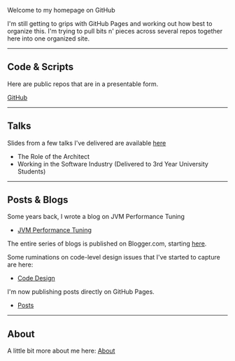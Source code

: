 
Welcome to my homepage on GitHub

I'm still getting to grips with GitHub Pages and working out how best to organize this. I'm trying to pull bits n' pieces across several repos together here into one organized site.

*** 

## Code & Scripts
Here are public repos that are in a presentable form.

[GitHub](https://github.com/donnachaforde)

***

## Talks
Slides from a few talks I've delivered are available [here](talks/README.md)

* The Role of the Architect
* Working in the Software Industry (Delivered to 3rd Year University Students)



***
## Posts & Blogs

Some years back, I wrote a blog on JVM Performance Tuning

* [JVM Performance Tuning](blogs/jvm-performance-tuning/README.md) 

The entire series of blogs is published on Blogger.com, starting [here](https://donnachaforde.blogspot.com/2015/09/jvm-performance-tuning-part-i-jvm.html).


Some ruminations on code-level design issues that I've started to capture are here:

*  [Code Design](blogs/code-design/README.md)



I'm now publishing posts directly on GitHub Pages. 

* [Posts](posts/README.md)


***
## About
A little bit more about me here: [About](About.md)
